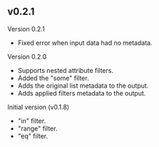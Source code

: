 ## v0.2.1

Version 0.2.1

- Fixed error when input data had no metadata.

Version 0.2.0

- Supports nested attribute filters.
- Added the "some" filter.
- Adds the original list metadata to the output.
- Adds applied filters metadata to the output.

Initial version (v0.1.8)

- "in" filter.
- "range" filter.
- "eq" filter.